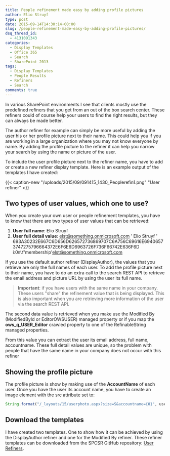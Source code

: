 ```yaml
---
title: People refinement made easy by adding profile pictures
author: Elio Struyf
type: post
date: 2015-09-14T14:30:14+00:00
slug: /people-refinement-made-easy-by-adding-profile-pictures/
dsq_thread_id:
  - 4131091343
categories:
  - Display Templates
  - Office 365
  - Search
  - SharePoint 2013
tags:
  - Display Templates
  - People Results
  - Refiners
  - Search
comments: true
---
```


In various SharePoint environments I see that clients mostly use the predefined refiners that you get from an out of the box search center. These refiners could of course help your users to find the right results, but they can always be made better.

The author refiner for example can simply be more useful by adding the user his or her profile picture next to their name. This could help you if you are working in a large organization where you may not know everyone by name. By adding the profile picture to the refiner it can help you narrow your search by using the name or picture of the user.

To include the user profile picture next to the refiner name, you have to add or create a new refiner display template. Here is an example output of the templates I have created:

{{< caption-new "/uploads/2015/09/091415_1430_Peoplerefin1.png" "User refiner" >}}

## Two types of user values, which one to use?

When you create your own user or people refinement templates, you have to know that there are two types of user values that can be retrieved:

1.  **User full name**: Elio Struyf
2.  **User full detail value**: elst@something.onmicrosoft.com ' Elio Struyf ' 693A30232E667C6D656D626572736869707C6A756C69616E69406573747275796664372E6F6E6D6963726F736F66742E636F6D i:0#.f'membership'elst@something.onmicrosoft.com

If you use the default author refiner (DisplayAuthor), the values that you retrieve are only the full names of each user. To add the profile picture next to their name, you have to do an extra call to the search REST API to retrieve the email address and picture URL by using the user its full name.

> **Important**: if you have users with the same name in your company. These users "share" the refinement value that is being displayed. This is also important when you are retrieving more information of the user via the search REST API.

The second data value is retrieved when you make use the Modified By (ModifiedById or EditorOWSUSER) managed property or if you map the **ows_q_USER_Editor** crawled property to one of the RefinableString managed properties.

From this value you can extract the user its email address, full name, accountname. These full detail values are unique, so the problem with people that have the same name in your company does not occur with this refiner

## Showing the profile picture

The profile picture is show by making use of the **AccountName** of each user. Once you have the user its account name, you have to create an image element with the src attribute set to:

```javascript
String.format("/_layouts/15/userphoto.aspx?size=S&accountname={0}", username);
```


## Download the templates

I have created two templates. One to show how it can be achieved by using the DisplayAuthor refiner and one for the Modified By refiner. These refiner templates can be downloaded from the SPCSR GitHub repository: [User Refiners](https://github.com/SPCSR/DisplayTemplates/tree/master/Search%20Display%20Templates/Refiners/User%20Refiner).
